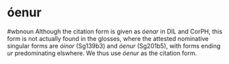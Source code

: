 # óenur
#wbnoun
Although the citation form is given as *óenar* in DIL and CorPH, this form is not actually found in the glosses, where the attested nominative singular forms are *óinor* (Sg139b3) and *óenur* (Sg201b5), with forms ending *ur* predominating elswhere. We thus use *óenur* as the citation form.